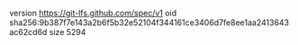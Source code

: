 version https://git-lfs.github.com/spec/v1
oid sha256:9b387f7e143a2b6f5b32e52104f344161ce3406d7fe8ee1aa2413643ac62cd6d
size 5294
